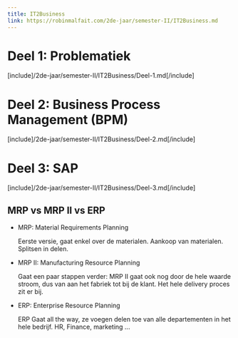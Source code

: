 ```yaml
---
title: IT2Business
link: https://robinmalfait.com/2de-jaar/semester-II/IT2Business.md
---
```


# Deel 1: Problematiek

[include]/2de-jaar/semester-II/IT2Business/Deel-1.md[/include]

# Deel 2: Business Process Management (BPM)

<!-- AenOII_BPM_Deel1_2016.pptx -->
[include]/2de-jaar/semester-II/IT2Business/Deel-2.md[/include]

# Deel 3: SAP

[include]/2de-jaar/semester-II/IT2Business/Deel-3.md[/include]

## MRP vs MRP II vs ERP

- MRP: Material Requirements Planning

    Eerste versie, gaat enkel over de materialen. Aankoop van materialen. Splitsen in delen.

- MRP II: Manufacturing Resource Planning

    Gaat een paar stappen verder: MRP II gaat ook nog door de hele waarde stroom, dus van aan het fabriek tot bij de klant. Het hele delivery proces zit er bij.

- ERP: Enterprise Resource Planning

    ERP Gaat all the way, ze voegen delen toe van alle departementen in het hele bedrijf. HR, Finance, marketing ...
